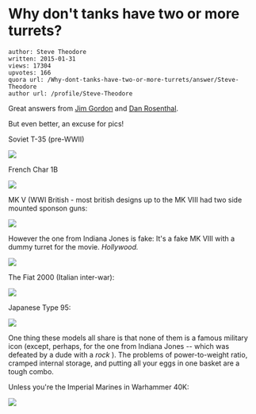 # Why don't tanks have two or more turrets?

	author: Steve Theodore
	written: 2015-01-31
	views: 17304
	upvotes: 166
	quora url: /Why-dont-tanks-have-two-or-more-turrets/answer/Steve-Theodore
	author url: /profile/Steve-Theodore


Great answers from [Jim Gordon](https://www.quora.com/profile/Jim-Gordon) and [Dan Rosenthal](https://www.quora.com/profile/Dan-Rosenthal-6).

But even better, an excuse for pics!

Soviet T-35 (pre-WWII)



![](https://qph.fs.quoracdn.net/main-qimg-8b8ed2971e04da3ee71430d6962bd8d1-c)


French Char 1B


![](https://qph.fs.quoracdn.net/main-qimg-8b3f2bab8ce0d1291f6b5d3e54634ec6)


MK V (WWI British - most british designs up to the MK VIII had two side mounted sponson guns:



![](https://qph.fs.quoracdn.net/main-qimg-8560b7795a94d32fee47cf53bcacc85d)


However the one from Indiana Jones is fake: It's a fake MK VIII with a dummy turret for the movie. _Hollywood._ 



![](https://qph.fs.quoracdn.net/main-qimg-0bc3c0c921f64589faa35bca3db108b7)


The Fiat 2000 (Italian inter-war):


![](https://qph.fs.quoracdn.net/main-qimg-d1837eaa63ae1479bffb82eff637e0a3-c)


Japanese Type 95:


![](https://qph.fs.quoracdn.net/main-qimg-5de6c304f4193221a902c501570f28e4-c)


One thing these models all share is that none of them is a famous military icon (except, perhaps, for the one from Indiana Jones -- which was defeated by a dude with a _rock_ ). The problems of power-to-weight ratio, cramped internal storage, and putting all your eggs in one basket are a tough combo.

Unless you're the Imperial Marines in Warhammer 40K:


![](https://qph.fs.quoracdn.net/main-qimg-7839e131f961c2bc5a1e6509083c5023)

